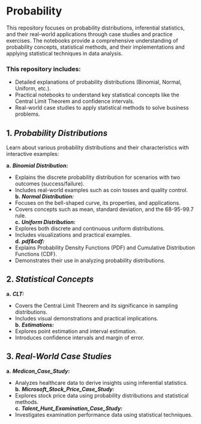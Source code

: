 # Probability

This repository focuses on probability distributions, inferential statistics, and their real-world applications through case studies and practice exercises. The notebooks provide a comprehensive understanding of probability concepts, statistical methods, and their implementations and applying statistical techniques in data analysis.

### This repository includes:

* Detailed explanations of probability distributions (Binomial, Normal, Uniform, etc.).
* Practical notebooks to understand key statistical concepts like the Central Limit Theorem and confidence intervals.
* Real-world case studies to apply statistical methods to solve business problems.

## **1.** __*Probability Distributions*__
Learn about various probability distributions and their characteristics with interactive examples:

**a.** __*Binomial Distribution:*__ 
* Explains the discrete probability distribution for scenarios with two outcomes (success/failure).
* Includes real-world examples such as coin tosses and quality control. <br>
**b.** __*Normal Distribution:*__
* Focuses on the bell-shaped curve, its properties, and applications.
* Covers concepts such as mean, standard deviation, and the 68-95-99.7 rule. <br> 
**c.** __*Uniform Distribution:*__
* Explores both discrete and continuous uniform distributions.
* Includes visualizations and practical examples. <br>
**d.** __*pdf&cdf:*__
* Explains Probability Density Functions (PDF) and Cumulative Distribution Functions (CDF).
* Demonstrates their use in analyzing probability distributions. 

## **2.** __*Statistical Concepts*__ 
**a.** __*CLT:*__
* Covers the Central Limit Theorem and its significance in sampling distributions. 
* Includes visual demonstrations and practical implications. <br>
**b.** __*Estimations:*__
* Explores point estimation and interval estimation.
* Introduces confidence intervals and margin of error.

##  **3.** *__Real-World Case Studies__*

**a.** *__Medicon_Case_Study:__*
* Analyzes healthcare data to derive insights using inferential statistics.<br>
**b.** *__Microsoft_Stock_Price_Case_Study:__*
* Explores stock price data using probability distributions and statistical methods.<br>
**c.** *__Talent_Hunt_Examination_Case_Study:__*
* Investigates examination performance data using statistical techniques.<br>
